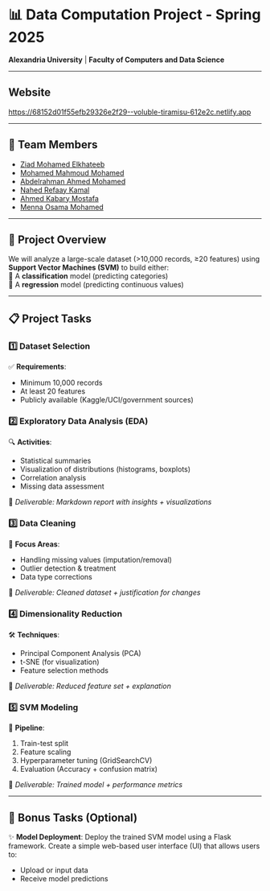# 📊 Data Computation Project - Spring 2025  
**Alexandria University** | **Faculty of Computers and Data Science**  

---



## Website
https://68152d01f55efb29326e2f29--voluble-tiramisu-612e2c.netlify.app

---

## 👥 Team Members  

- [Ziad Mohamed Elkhateeb](https://github.com/ZizoElkhateeb)  
- [Mohamed Mahmoud Mohamed](https://github.com/MuhammedMahmoud0)   
- [Abdelrahman Ahmed Mohamed](https://github.com/VALKAN00)
- [Nahed Refaay Kamal](https://github.com/nahedrefaei)
- [Ahmed Kabary Mostafa](https://github.com/KaboOA)
- [Menna Osama Mohamed](https://github.com/mennaossama)  

---

## 🎯 Project Overview  
We will analyze a large-scale dataset (>10,000 records, ≥20 features) using **Support Vector Machines (SVM)** to build either:  
🔹 A **classification** model (predicting categories)  
🔹 A **regression** model (predicting continuous values)  

---

## 📋 Project Tasks  

### 1️⃣ Dataset Selection  
✅ **Requirements**:  
- Minimum 10,000 records  
- At least 20 features  
- Publicly available (Kaggle/UCI/government sources)  

### 2️⃣ Exploratory Data Analysis (EDA)  
🔍 **Activities**:  
- Statistical summaries  
- Visualization of distributions (histograms, boxplots)  
- Correlation analysis  
- Missing data assessment  

📌 *Deliverable: Markdown report with insights + visualizations*

### 3️⃣ Data Cleaning  
🧹 **Focus Areas**:  
- Handling missing values (imputation/removal)  
- Outlier detection & treatment  
- Data type corrections  

📌 *Deliverable: Cleaned dataset + justification for changes*

### 4️⃣ Dimensionality Reduction  
🛠️ **Techniques**:  
- Principal Component Analysis (PCA)  
- t-SNE (for visualization)  
- Feature selection methods  

📌 *Deliverable: Reduced feature set + explanation*

### 5️⃣ SVM Modeling  
🤖 **Pipeline**:  
1. Train-test split   
2. Feature scaling  
3. Hyperparameter tuning (GridSearchCV)  
4. Evaluation (Accuracy + confusion matrix)  

📌 *Deliverable: Trained model + performance metrics*

---

## 🚀 Bonus Tasks (Optional)  
✨ **Model Deployment**: 
Deploy the trained SVM model using a Flask framework.
Create a simple web-based user interface (UI) that allows users to:
- Upload or input data
- Receive model predictions
